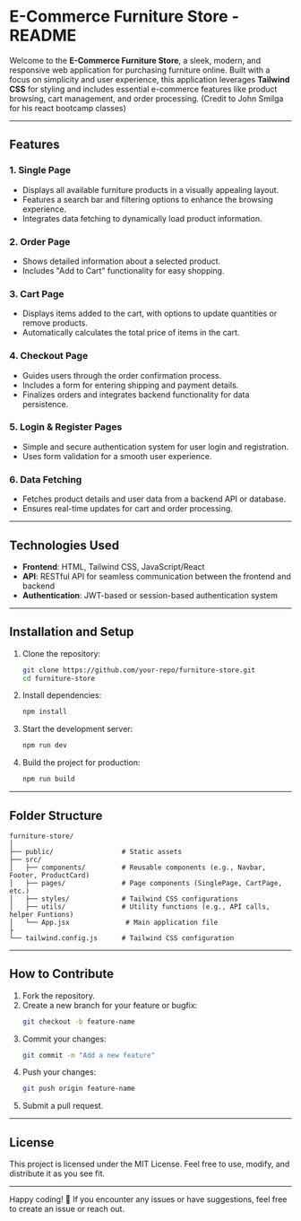 # E-Commerce Furniture Store - README

Welcome to the **E-Commerce Furniture Store**, a sleek, modern, and responsive web application for purchasing furniture online. Built with a focus on simplicity and user experience, this application leverages **Tailwind CSS** for styling and includes essential e-commerce features like product browsing, cart management, and order processing. (Credit to John Smilga for his react bootcamp classes)

---

## Features

### 1. **Single Page**  
   - Displays all available furniture products in a visually appealing layout.  
   - Features a search bar and filtering options to enhance the browsing experience.  
   - Integrates data fetching to dynamically load product information.

### 2. **Order Page**  
   - Shows detailed information about a selected product.  
   - Includes "Add to Cart" functionality for easy shopping.  

### 3. **Cart Page**  
   - Displays items added to the cart, with options to update quantities or remove products.  
   - Automatically calculates the total price of items in the cart.

### 4. **Checkout Page**  
   - Guides users through the order confirmation process.  
   - Includes a form for entering shipping and payment details.  
   - Finalizes orders and integrates backend functionality for data persistence.

### 5. **Login & Register Pages**  
   - Simple and secure authentication system for user login and registration.  
   - Uses form validation for a smooth user experience.

### 6. **Data Fetching**  
   - Fetches product details and user data from a backend API or database.  
   - Ensures real-time updates for cart and order processing.

---

## Technologies Used

- **Frontend**: HTML, Tailwind CSS, JavaScript/React  
- **API**: RESTful API for seamless communication between the frontend and backend  
- **Authentication**: JWT-based or session-based authentication system  

---

## Installation and Setup

1. Clone the repository:
   ```bash
   git clone https://github.com/your-repo/furniture-store.git
   cd furniture-store
   ```

2. Install dependencies:
   ```bash
   npm install
   ```

3. Start the development server:
   ```bash
   npm run dev
   ```

4. Build the project for production:
   ```bash
   npm run build
   ```

---

## Folder Structure

```plaintext
furniture-store/
│
├── public/                 # Static assets
├── src/
│   ├── components/         # Reusable components (e.g., Navbar, Footer, ProductCard)
│   ├── pages/              # Page components (SinglePage, CartPage, etc.)
│   ├── styles/             # Tailwind CSS configurations
│   ├── utils/              # Utility functions (e.g., API calls, helper Funtions)
│   └── App.jsx              # Main application file
├
└── tailwind.config.js      # Tailwind CSS configuration
```

---

## How to Contribute

1. Fork the repository.  
2. Create a new branch for your feature or bugfix:
   ```bash
   git checkout -b feature-name
   ```
3. Commit your changes:
   ```bash
   git commit -m "Add a new feature"
   ```
4. Push your changes:
   ```bash
   git push origin feature-name
   ```
5. Submit a pull request.

---

## License

This project is licensed under the MIT License. Feel free to use, modify, and distribute it as you see fit.

---

Happy coding! 🎉 If you encounter any issues or have suggestions, feel free to create an issue or reach out.